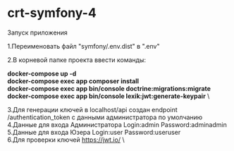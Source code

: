 # crt-symfony-4
Запуск приложения 

1.Переименовать файл "symfony/.env.dist" в ".env"

2.В корневой папке проекта ввести команды: 


<strong>docker-compose up -d</strong> \
<strong> docker-compose exec app composer install</strong>  \
<strong> docker-compose exec app bin/console doctrine:migrations:migrate</strong>  \
<strong> docker-compose exec app bin/console lexik:jwt:generate-keypair</strong>  \

3.Для генерации ключей в localhost/api создан endpoint /authentication_token с данными администратора по умолчанию \
4.Данные для входа Администратора Login:admin Password:adminadmin \
5.Данные для входа Юзера Login:user Password:useruser \
6.Для проверки ключей https://jwt.io/ \


